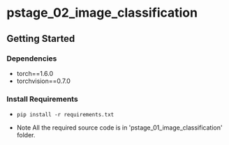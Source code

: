# pstage_02_image_classification

## Getting Started    
### Dependencies
- torch==1.6.0
- torchvision==0.7.0                                                              

### Install Requirements
- `pip install -r requirements.txt`

* Note
All the required source code is in 'pstage_01_image_classification' folder. 
